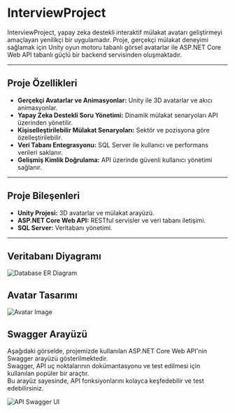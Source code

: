 # InterviewProject

InterviewProject, yapay zeka destekli interaktif mülakat avatarı geliştirmeyi amaçlayan yenilikçi bir uygulamadır. Proje, gerçekçi mülakat deneyimi sağlamak için Unity oyun motoru tabanlı görsel avatarlar ile ASP.NET Core Web API tabanlı güçlü bir backend servisinden oluşmaktadır.

---

## Proje Özellikleri

- **Gerçekçi Avatarlar ve Animasyonlar:** Unity ile 3D avatarlar ve akıcı animasyonlar.
- **Yapay Zeka Destekli Soru Yönetimi:** Dinamik mülakat senaryoları API üzerinden yönetilir.
- **Kişiselleştirilebilir Mülakat Senaryoları:** Sektör ve pozisyona göre özelleştirilebilir.
- **Veri Tabanı Entegrasyonu:** SQL Server ile kullanıcı ve performans verileri saklanır.
- **Gelişmiş Kimlik Doğrulama:** API üzerinde güvenli kullanıcı yönetimi sağlanır.

---

## Proje Bileşenleri

- **Unity Projesi:** 3D avatarlar ve mülakat arayüzü.
- **ASP.NET Core Web API:** RESTful servisler ve veri tabanı iletişimi.
- **SQL Server:** Veritabanı yönetimi.

---

## Veritabanı Diyagramı

![Database ER Diagram](images/database_er_diagram.png)

## Avatar Tasarımı
![Avatar Image](images/avatar.png)

## Swagger Arayüzü
Aşağıdaki görselde, projemizde kullanılan ASP.NET Core Web API'nin Swagger arayüzü gösterilmektedir.  
Swagger, API uç noktalarının dokümantasyonu ve test edilmesi için kullanılan popüler bir araçtır.  
Bu arayüz sayesinde, API fonksiyonlarını kolayca keşfedebilir ve test edebilirsiniz.
  
![API Swagger UI](images/api.png)




